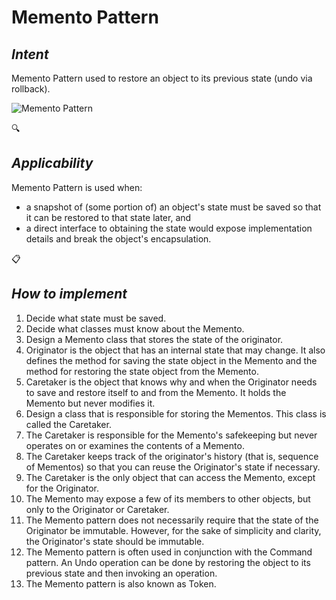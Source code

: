 # Memento Pattern
## *Intent*
Memento Pattern used to restore an object to its previous state (undo via rollback).

![Memento Pattern](https://refactoring.guru/images/patterns/diagrams/memento/structure1.png)

:mag:
## *Applicability*
Memento Pattern is used when:
- a snapshot of (some portion of) an object's state must be saved so that it can be restored to that state later, and
- a direct interface to obtaining the state would expose implementation details and break the object's encapsulation.

:clipboard: 
## *How to implement*
1. Decide what state must be saved.
2. Decide what classes must know about the Memento.
3. Design a Memento class that stores the state of the originator.
4. Originator is the object that has an internal state that may change. It also defines the method for saving the state object in the Memento and the method for restoring the state object from the Memento.
5. Caretaker is the object that knows why and when the Originator needs to save and restore itself to and from the Memento. It holds the Memento but never modifies it.
6. Design a class that is responsible for storing the Mementos. This class is called the Caretaker.
7. The Caretaker is responsible for the Memento's safekeeping but never operates on or examines the contents of a Memento.
8. The Caretaker keeps track of the originator's history (that is, sequence of Mementos) so that you can reuse the Originator's state if necessary.
9. The Caretaker is the only object that can access the Memento, except for the Originator.
10. The Memento may expose a few of its members to other objects, but only to the Originator or Caretaker.
11. The Memento pattern does not necessarily require that the state of the Originator be immutable. However, for the sake of simplicity and clarity, the Originator's state should be immutable.
12. The Memento pattern is often used in conjunction with the Command pattern. An Undo operation can be done by restoring the object to its previous state and then invoking an operation.
13. The Memento pattern is also known as Token.
